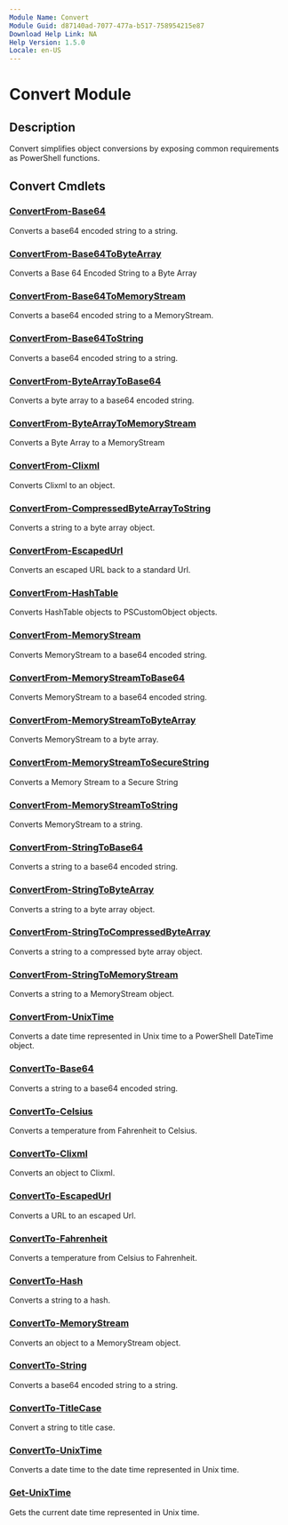 ```yaml
---
Module Name: Convert
Module Guid: d87140ad-7077-477a-b517-758954215e87
Download Help Link: NA
Help Version: 1.5.0
Locale: en-US
---
```


# Convert Module

## Description

Convert simplifies object conversions by exposing common requirements as PowerShell functions.

## Convert Cmdlets

### [ConvertFrom-Base64](ConvertFrom-Base64.md)

Converts a base64 encoded string to a string.

### [ConvertFrom-Base64ToByteArray](ConvertFrom-Base64ToByteArray.md)

Converts a Base 64 Encoded String to a Byte Array

### [ConvertFrom-Base64ToMemoryStream](ConvertFrom-Base64ToMemoryStream.md)

Converts a base64 encoded string to a MemoryStream.

### [ConvertFrom-Base64ToString](ConvertFrom-Base64ToString.md)

Converts a base64 encoded string to a string.

### [ConvertFrom-ByteArrayToBase64](ConvertFrom-ByteArrayToBase64.md)

Converts a byte array to a base64 encoded string.

### [ConvertFrom-ByteArrayToMemoryStream](ConvertFrom-ByteArrayToMemoryStream.md)

Converts a Byte Array to a MemoryStream

### [ConvertFrom-Clixml](ConvertFrom-Clixml.md)

Converts Clixml to an object.

### [ConvertFrom-CompressedByteArrayToString](ConvertFrom-CompressedByteArrayToString.md)

Converts a string to a byte array object.

### [ConvertFrom-EscapedUrl](ConvertFrom-EscapedUrl.md)

Converts an escaped URL back to a standard Url.

### [ConvertFrom-HashTable](ConvertFrom-HashTable.md)

Converts HashTable objects to PSCustomObject objects.

### [ConvertFrom-MemoryStream](ConvertFrom-MemoryStream.md)

Converts MemoryStream to a base64 encoded string.

### [ConvertFrom-MemoryStreamToBase64](ConvertFrom-MemoryStreamToBase64.md)

Converts MemoryStream to a base64 encoded string.

### [ConvertFrom-MemoryStreamToByteArray](ConvertFrom-MemoryStreamToByteArray.md)

Converts MemoryStream to a byte array.

### [ConvertFrom-MemoryStreamToSecureString](ConvertFrom-MemoryStreamToSecureString.md)

Converts a Memory Stream to a Secure String

### [ConvertFrom-MemoryStreamToString](ConvertFrom-MemoryStreamToString.md)

Converts MemoryStream to a string.

### [ConvertFrom-StringToBase64](ConvertFrom-StringToBase64.md)

Converts a string to a base64 encoded string.

### [ConvertFrom-StringToByteArray](ConvertFrom-StringToByteArray.md)

Converts a string to a byte array object.

### [ConvertFrom-StringToCompressedByteArray](ConvertFrom-StringToCompressedByteArray.md)

Converts a string to a compressed byte array object.

### [ConvertFrom-StringToMemoryStream](ConvertFrom-StringToMemoryStream.md)

Converts a string to a MemoryStream object.

### [ConvertFrom-UnixTime](ConvertFrom-UnixTime.md)

Converts a date time represented in Unix time to a PowerShell DateTime object.

### [ConvertTo-Base64](ConvertTo-Base64.md)

Converts a string to a base64 encoded string.

### [ConvertTo-Celsius](ConvertTo-Celsius.md)
Converts a temperature from Fahrenheit to Celsius.

### [ConvertTo-Clixml](ConvertTo-Clixml.md)

Converts an object to Clixml.

### [ConvertTo-EscapedUrl](ConvertTo-EscapedUrl.md)

Converts a URL to an escaped Url.

### [ConvertTo-Fahrenheit](ConvertTo-Fahrenheit.md)
Converts a temperature from Celsius to Fahrenheit.

### [ConvertTo-Hash](ConvertTo-Hash.md)

Converts a string to a hash.

### [ConvertTo-MemoryStream](ConvertTo-MemoryStream.md)

Converts an object to a MemoryStream object.

### [ConvertTo-String](ConvertTo-String.md)

Converts a base64 encoded string to a string.

### [ConvertTo-TitleCase](ConvertTo-TitleCase.md)

Convert a string to title case.

### [ConvertTo-UnixTime](ConvertTo-UnixTime.md)

Converts a date time to the date time represented in Unix time.

### [Get-UnixTime](Get-UnixTime.md)

Gets the current date time represented in Unix time.
